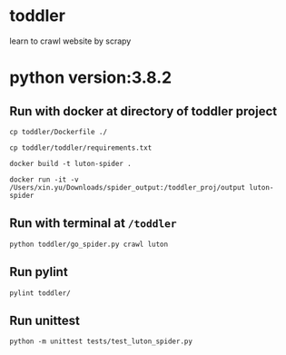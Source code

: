 # toddler
learn to crawl website by scrapy

# python version:3.8.2


## Run with docker at directory of toddler project
`cp toddler/Dockerfile ./`

`cp toddler/toddler/requirements.txt`

`docker build -t luton-spider .`

`docker run -it -v /Users/xin.yu/Downloads/spider_output:/toddler_proj/output luton-spider`

## Run with terminal at `/toddler`

`python toddler/go_spider.py crawl luton`

## Run pylint

`pylint toddler/`

## Run unittest

`python -m unittest tests/test_luton_spider.py`
